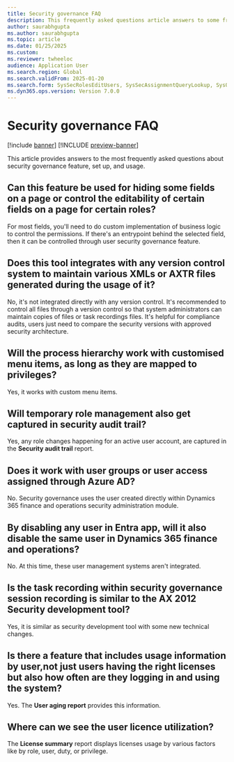```yaml
---
title: Security governance FAQ
description: This frequently asked questions article answers to some frequently asked questions about Security goverance. 
author: saurabhgupta
ms.author: saurabhgupta
ms.topic: article
ms.date: 01/25/2025
ms.custom: 
ms.reviewer: twheeloc
audience: Application User
ms.search.region: Global
ms.search.validFrom: 2025-01-20
ms.search.form: SysSecRolesEditUsers, SysSecAssignmentQueryLookup, SysQueryForm, SysSecRoleExcludeUsers
ms.dyn365.ops.version: Version 7.0.0
---
```


# Security governance FAQ

[!include [banner](../../../finance/includes/banner.md)]
[!INCLUDE [preview-banner](~/../shared-content/shared/preview-includes/preview-banner.md)]

This article provides answers to the most frequently asked questions about security governance feature, set up, and usage. 

## Can this feature be used for hiding some fields on a page or control the editability of certain fields on a page for certain roles?
For most fields, you'll need to do custom implementation of business logic to control the permissions. If there's an entrypoint behind the selected field, then it can be controlled through user security governance feature. 

## Does this tool integrates with any version control system to maintain various XMLs or AXTR files generated during the usage of it?
No, it's not integrated directly with any version control. It's recommended to control all files through a version control so that system administrators can maintain copies of files or task recordings files. It's helpful for compliance audits, users just need to compare the security versions with approved security architecture. 

## Will the process hierarchy work with customised menu items, as long as they are mapped to privileges?
Yes, it works with custom menu items. 

## Will temporary role management also get captured in security audit trail?
Yes, any role changes happening for an active user account, are captured in the **Security audit trail** report. 

## Does it work with user groups or user access assigned through Azure AD?
No. Security governance uses the user created directly within Dynamics 365 finance and operations security administration module.

## By disabling any user in Entra app, will it also disable the same user in Dynamics 365 finance and operations?
No. At this time, these user management systems aren't integrated. 

## Is the task recording within security governance session recording is similar to the AX 2012 Security development tool?
Yes, it is similar as security development tool with some new technical changes.  

## Is there a feature that includes usage information by user,not just users having the right licenses but also how often are they logging in and using the system?
Yes. The **User aging report** provides this information.  

## Where can we see the user licence utilization?
The **License summary** report displays licenses usage by various factors like by role, user, duty, or privilege. 










